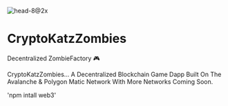 ![head-8@2x](https://user-images.githubusercontent.com/73549208/153045917-53860611-8e9f-4bd2-8b8f-b79553386bf9.png)
# CryptoKatzZombies
Decentralized ZombieFactory 🎮 

CryptoKatzZombies... A Decentralized Blockchain Game Dapp Built On The Avalanche & Polygon Matic Network With More Networks Coming Soon.

'npm intall web3'
